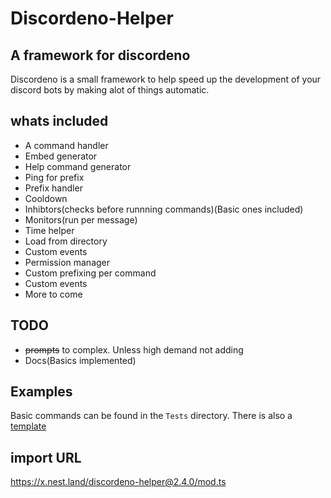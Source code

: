 # Discordeno-Helper

## A framework for discordeno

Discordeno is a small framework to help speed up the development of your discord bots by making alot of things automatic.

## whats included

- A command handler
- Embed generator
- Help command generator
- Ping for prefix
- Prefix handler
- Cooldown
- Inhibtors(checks before runnning commands)(Basic ones included)
- Monitors(run per message)
- Time helper
- Load from directory
- Custom events
- Permission manager
- Custom prefixing per command
- Custom events
- More to come

## TODO

- ~~prompts~~ to complex. Unless high demand not adding
- Docs(Basics implemented)

## Examples

Basic commands can be found in the `Tests` directory. There is also a [template](https://github.com/suyashtnt/discordeno-helper-template)

## import URL

<https://x.nest.land/discordeno-helper@2.4.0/mod.ts>
